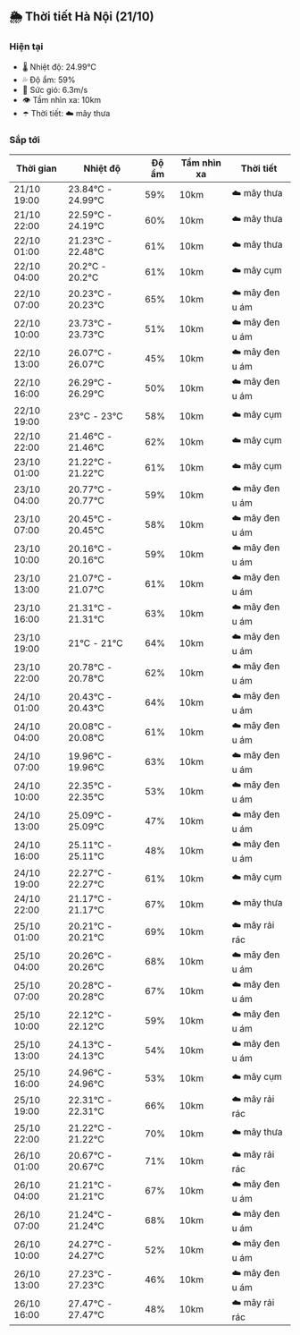 ## 🌦️ Thời tiết Hà Nội (21/10)

### Hiện tại

- 🌡️ Nhiệt độ: 24.99℃
- 💦 Độ ẩm: 59%
- 💨 Sức gió: 6.3m/s
- 👁️ Tầm nhìn xa: 10km
- ☂️ Thời tiết: ☁️ mây thưa

### Sắp tới

| Thời gian | Nhiệt độ | Độ ẩm | Tầm nhìn xa | Thời tiết |
| --- | --- | --- | --- | --- |
| 21/10 19:00 | 23.84℃ - 24.99℃ | 59% | 10km | ☁️ mây thưa |
| 21/10 22:00 | 22.59℃ - 24.19℃ | 60% | 10km | ☁️ mây thưa |
| 22/10 01:00 | 21.23℃ - 22.48℃ | 61% | 10km | ☁️ mây thưa |
| 22/10 04:00 | 20.2℃ - 20.2℃ | 61% | 10km | ☁️ mây cụm |
| 22/10 07:00 | 20.23℃ - 20.23℃ | 65% | 10km | ☁️ mây đen u ám |
| 22/10 10:00 | 23.73℃ - 23.73℃ | 51% | 10km | ☁️ mây đen u ám |
| 22/10 13:00 | 26.07℃ - 26.07℃ | 45% | 10km | ☁️ mây đen u ám |
| 22/10 16:00 | 26.29℃ - 26.29℃ | 50% | 10km | ☁️ mây đen u ám |
| 22/10 19:00 | 23℃ - 23℃ | 58% | 10km | ☁️ mây cụm |
| 22/10 22:00 | 21.46℃ - 21.46℃ | 62% | 10km | ☁️ mây cụm |
| 23/10 01:00 | 21.22℃ - 21.22℃ | 61% | 10km | ☁️ mây cụm |
| 23/10 04:00 | 20.77℃ - 20.77℃ | 59% | 10km | ☁️ mây đen u ám |
| 23/10 07:00 | 20.45℃ - 20.45℃ | 58% | 10km | ☁️ mây đen u ám |
| 23/10 10:00 | 20.16℃ - 20.16℃ | 59% | 10km | ☁️ mây đen u ám |
| 23/10 13:00 | 21.07℃ - 21.07℃ | 61% | 10km | ☁️ mây đen u ám |
| 23/10 16:00 | 21.31℃ - 21.31℃ | 63% | 10km | ☁️ mây đen u ám |
| 23/10 19:00 | 21℃ - 21℃ | 64% | 10km | ☁️ mây đen u ám |
| 23/10 22:00 | 20.78℃ - 20.78℃ | 62% | 10km | ☁️ mây đen u ám |
| 24/10 01:00 | 20.43℃ - 20.43℃ | 64% | 10km | ☁️ mây đen u ám |
| 24/10 04:00 | 20.08℃ - 20.08℃ | 61% | 10km | ☁️ mây đen u ám |
| 24/10 07:00 | 19.96℃ - 19.96℃ | 63% | 10km | ☁️ mây đen u ám |
| 24/10 10:00 | 22.35℃ - 22.35℃ | 53% | 10km | ☁️ mây đen u ám |
| 24/10 13:00 | 25.09℃ - 25.09℃ | 47% | 10km | ☁️ mây đen u ám |
| 24/10 16:00 | 25.11℃ - 25.11℃ | 48% | 10km | ☁️ mây đen u ám |
| 24/10 19:00 | 22.27℃ - 22.27℃ | 61% | 10km | ☁️ mây cụm |
| 24/10 22:00 | 21.17℃ - 21.17℃ | 67% | 10km | ☁️ mây thưa |
| 25/10 01:00 | 20.21℃ - 20.21℃ | 69% | 10km | ☁️ mây rải rác |
| 25/10 04:00 | 20.26℃ - 20.26℃ | 68% | 10km | ☁️ mây đen u ám |
| 25/10 07:00 | 20.28℃ - 20.28℃ | 67% | 10km | ☁️ mây đen u ám |
| 25/10 10:00 | 22.12℃ - 22.12℃ | 59% | 10km | ☁️ mây đen u ám |
| 25/10 13:00 | 24.13℃ - 24.13℃ | 54% | 10km | ☁️ mây đen u ám |
| 25/10 16:00 | 24.96℃ - 24.96℃ | 53% | 10km | ☁️ mây cụm |
| 25/10 19:00 | 22.31℃ - 22.31℃ | 66% | 10km | ☁️ mây rải rác |
| 25/10 22:00 | 21.22℃ - 21.22℃ | 70% | 10km | ☁️ mây thưa |
| 26/10 01:00 | 20.67℃ - 20.67℃ | 71% | 10km | ☁️ mây rải rác |
| 26/10 04:00 | 21.21℃ - 21.21℃ | 67% | 10km | ☁️ mây đen u ám |
| 26/10 07:00 | 21.24℃ - 21.24℃ | 68% | 10km | ☁️ mây đen u ám |
| 26/10 10:00 | 24.27℃ - 24.27℃ | 52% | 10km | ☁️ mây đen u ám |
| 26/10 13:00 | 27.23℃ - 27.23℃ | 46% | 10km | ☁️ mây đen u ám |
| 26/10 16:00 | 27.47℃ - 27.47℃ | 48% | 10km | ☁️ mây rải rác |
